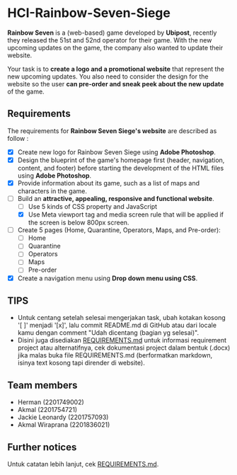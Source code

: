 # HCI-Rainbow-Seven-Siege

**Rainbow Seven** is a (web-based) game developed by **Ubipost**, recently they released the 51st and 52nd operator for their game. With the new upcoming updates on the game, the company also wanted to update their website.

Your task is to **create a logo and a promotional website** that represent the new upcoming updates. You also need to consider the design for the website so the user **can pre-order and sneak peek about the new update** of the game.

## Requirements

The requirements for **Rainbow Seven Siege's website** are described as follow :

- [x] Create new logo for Rainbow Seven Siege using **Adobe Photoshop**.
- [x] Design the blueprint of the game's homepage first (header, navigation, content, and footer) before starting the development of the HTML files using **Adobe Photoshop**.
- [x] Provide information about its game, such as a list of maps and characters in the game.
- [ ] Build an **attractive, appealing, responsive and functional website**.
   - [ ] Use 5 kinds of CSS property and JavaScript
   - [x] Use Meta viewport tag and media screen rule that will be applied if the screen is below 800px screen.
- [ ] Create 5 pages (Home, Quarantine, Operators, Maps, and Pre-order):
   - [ ] Home
   - [ ] Quarantine
   - [ ] Operators
   - [ ] Maps
   - [ ] Pre-order
- [x] Create a navigation menu using **Drop down menu using CSS**.

## TIPS

- Untuk centang setelah selesai mengerjakan task, ubah kotakan kosong '[ ]' menjadi '[x]', lalu commit README.md di GitHub atau dari locale kamu dengan comment "Udah dicentang (bagian yg selesai)".
- Disini juga disediakan [REQUIREMENTS.md](REQUIREMENTS.md) untuk informasi requirement project atau alternatifnya, cek dokumentasi project dalam bentuk (.docx) jika malas buka file REQUIREMENTS.md (berformatkan markdown, isinya text kosong tapi dirender di website).

## Team members

- Herman (2201749002)
- Akmal (2201754721)
- Jackie Leonardy (2201757093)
- Akmal Wiraprana (2201836021)

## Further notices

Untuk catatan lebih lanjut, cek [REQUIREMENTS.md](REQUIREMENTS.md).
